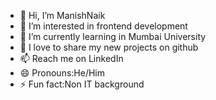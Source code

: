 - 👋 Hi, I’m ManishNaik
- 👀 I’m interested in frontend development
- 🌱 I’m currently learning in Mumbai University
- 💞️ I love to share my new projects on github
- 📫 Reach me on LinkedIn
- 😄 Pronouns:He/Him
- ⚡ Fun fact:Non IT background
<!---
ManishNaik-hub/ManishNaik-hub is a ✨ special ✨ repository because its `README.md` (this file) appears on your GitHub profile.
You can click the Preview link to take a look at your changes.
--->
